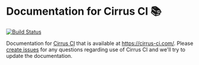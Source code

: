 # Documentation for Cirrus CI 📚

[![Build Status](https://api.cirrus-ci.com/github/cirruslabs/cirrus-ci-docs.svg)](https://cirrus-ci.com/github/cirruslabs/cirrus-ci-docs)

Documentation for [Cirrus CI](https://cirrus-ci.org/) that is available at https://cirrus-ci.com/. Please [create issues](https://github.com/cirruslabs/cirrus-ci-docs/issues/new/choose) 
for any questions regarding use of Cirrus CI and we'll try to update the documentation.
